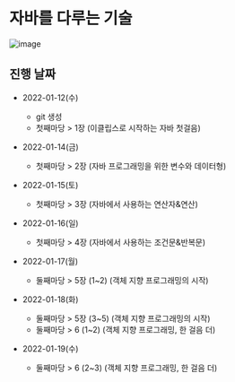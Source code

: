 # 자바를 다루는 기술 
![image](https://user-images.githubusercontent.com/59727902/149100151-80c19afa-a142-438a-ae4e-8fe7392847fd.png)


## 진행 날짜 

- 2022-01-12(수) 
  - git 생성 
  - 첫째마당 > 1장 (이클립스로 시작하는 자바 첫걸음)  
  
- 2022-01-14(금)  
  - 첫째마당 > 2장 (자바 프로그래밍을 위한 변수와 데이터형)   
  
- 2022-01-15(토)
  - 첫째마당 > 3장 (자바에서 사용하는 연산자&연산)

- 2022-01-16(일)
  - 첫째마당 > 4장 (자바에서 사용하는 조건문&반복문)

- 2022-01-17(월)
  - 둘째마당 > 5장 (1~2) (객체 지향 프로그래밍의 시작)

- 2022-01-18(화)
  - 둘째마당 > 5장 (3~5) (객체 지향 프로그래밍의 시작)
  - 둘째마당 > 6 (1~2) (객체 지향 프로그래밍, 한 걸음 더)

- 2022-01-19(수)
  - 둘째마당 > 6 (2~3) (객체 지향 프로그래밍, 한 걸음 더)
